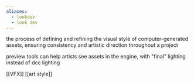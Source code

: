 ```yaml
---
aliases:
  - lookdev
  - look dev
---
```

the process of defining and refining the visual style of computer-generated assets, ensuring consistency and artistic direction throughout a project

preview tools can help artists see assets in the engine, with "final" lighting instead of dcc lighting

[[VFX]]
[[art style]]